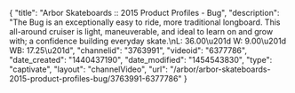 {
    "title": "Arbor Skateboards :: 2015 Product Profiles - Bug",
    "description": "The Bug is an exceptionally easy to ride, more traditional longboard. This all-around cruiser is light, maneuverable, and ideal to learn on and grow with; a confidence building everyday skate.\nL: 36.00\u201d W: 9.00\u201d WB: 17.25\u201d",
    "channelid": "3763991",
    "videoid": "6377786",
    "date_created": "1440437190",
    "date_modified": "1454543830",
    "type": "captivate",
    "layout": "channelVideo",
    "url": "\/arbor\/arbor-skateboards-2015-product-profiles-bug\/3763991-6377786"
}